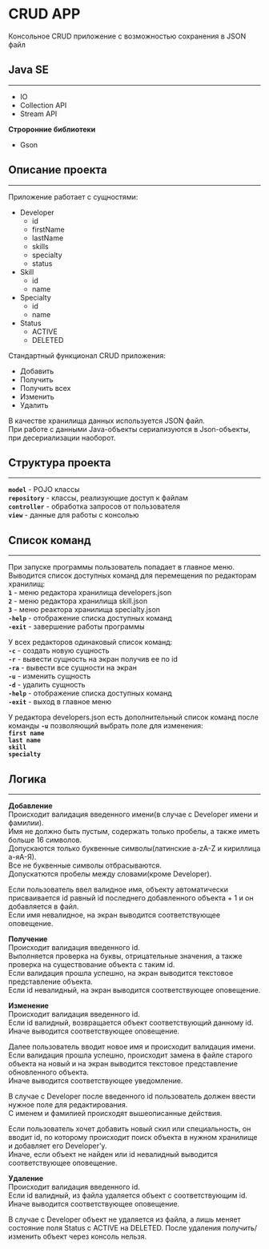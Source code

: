 # **CRUD APP**
Консольное CRUD приложение с возможностью сохранения в JSON файл
## **Java SE**
___
* IO
* Collection API
* Stream API
  
**Строронние библиотеки**
* Gson


## **Описание проекта**
___
Приложение работает с сущностями:
* Developer  
  * id
  * firstName
  * lastName
  * skills
  * specialty
  * status
* Skill
  * id
  * name
* Specialty
  * id
  * name
* Status  
  * ACTIVE
  * DELETED

Стандартный функционал CRUD приложения:
* Добавить
* Получить
* Получить всех
* Изменить
* Удалить

В качестве хранилища данных используется JSON файл.  
При работе с данными Java-объекты сериализуются в Json-объекты, при десериализации наоборот.

## **Структура проекта**
___
**`model`** - POJO классы  
**`repository`** - классы, реализующие доступ к файлам  
**`controller`** - обработка запросов от пользователя  
**`view`** - данные для работы с консолью

## **Список команд**
___
При запуске программы пользователь попадает в главное меню.  
Выводится список доступных команд для перемещения по редакторам хранилищ:  
**`1`** - меню редактора хранилища developers.json  
**`2`** - меню редактора хранилища skill.json  
**`3`** - меню реактора хранилища specialty.json  
**`-help`** - отображение списка доступных команд  
**`-exit`** - завершение работы программы  
  
У всех редакторов одинаковый список команд:  
**`-c`** - создать новую сущность  
**`-r`** - вывести сущность на экран получив ее по id  
**`-ra`** - вывести все сущности на экран  
**`-u`** - изменить сущность  
**`-d`** - удалить сущность  
**`-help`** - отображение списка доступных команд  
**`-exit`** - выход в главное меню

У редактора developers.json есть дополнительный список команд после команды **`-u`** позволяющий выбрать поле для изменения:  
**`first name`**  
**`last name`**  
**`skill`**  
**`specialty`**  

## **Логика**
___
**Добавление**  
Происходит валидация введенного имени(в случае с Developer имени и фамилии).  
Имя не должно быть пустым, содержать только пробелы, а также иметь больше 16 символов.  
Допускаются только буквенные символы(латинские a-zA-Z и кириллица а-яА-Я).  
Все не буквенные символы отбрасываются.  
Допускатются пробелы между словами(кроме Developer).  

Если пользователь ввел валидное имя, объекту автоматически присваивается id равный id последнего добавленного объекта + 1 и он добавляется в файл.  
Если имя невалидное, на экран выводится соответствующее оповещение.  
  
**Получение**  
Происходит валидация введенного id.  
Выполняется проверка на буквы, отрицательные значения, а также проверка на существование объекта с таким id.  
Если валидация прошла успешно, на экран выводится текстовое представление объекта.  
Если id невалидный, на экран выводится соответствующее оповещение.  
  
**Изменение**  
Происходит валидация введенного id.  
Если id валидный, возвращается объект соответствующий данному id.  
Иначе выводится соответствующее оповещение.  
  
Далее пользователь вводит новое имя и происходит валидация имени.  
Если валидация прошла успешно, происходит замена в файле старого объекта на новый и на экран выводится текстовое представление обновленного объекта.  
Иначе выводится соответствующее уведомление.  
  
В случае с Developer после введенного id пользователь должен ввести нужное поле для редактирования.   
С именем и фамилией происходят вышеописанные действия.  

Если пользователь хочет добавить новый скил или специальность, он вводит id, по которому происходит поиск объекта в нужном хранилище и добавляет его Developer'y.   
Иначе, если объект не найден или id невалидный выводится соответствующее оповещение.  
  
**Удаление**  
Происходит валидация введенного id.  
Если id валидный, из файла удаляется объект с соответствующим id.  
Иначе выводится соответствующее оповещение.  
  
В случае с Developer объект не удаляется из файла, а лишь меняет состояние поля Status с ACTIVE на DELETED. После удаления получить/изменить объект через консоль нельзя.

 
